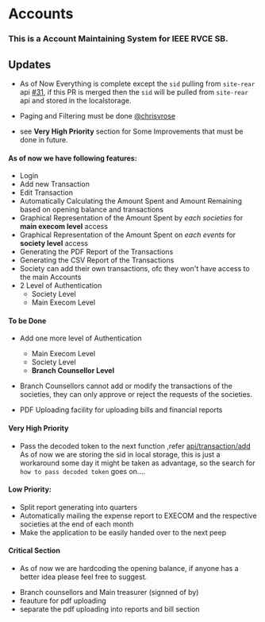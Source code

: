 # Accounts

### This is a Account Maintaining System for IEEE RVCE SB.

## Updates

- As of Now Everything is complete except the `sid` pulling from `site-rear` api [#31](https://github.com/IEEE-RVCE/site-rear/pull/31), if this PR is merged then the `sid` will be pulled from `site-rear` api and stored in the localstorage.

- Paging and Filtering must be done [@chrisvrose](https://github.com/chrisvrose)

- see **Very High Priority** section for Some Improvements that must be done in future.

#### As of now we have following features:

- Login
- Add new Transaction
- Edit Transaction
- Automatically Calculating the Amount Spent and Amount Remaining based on opening balance and transactions
- Graphical Representation of the Amount Spent by _each societies_ for **main execom level** access
- Graphical Representation of the Amount Spent on _each events_ for **society level** access
- Generating the PDF Report of the Transactions
- Generating the CSV Report of the Transactions
- Society can add their own transactions, ofc they won't have access to the main Accounts
- 2 Level of Authentication
  - Society Level
  - Main Execom Level

#### To be Done

- Add one more level of Authentication

  - Main Execom Level
  - Society Level
  - **Branch Counsellor Level**

- Branch Counsellors cannot add or modify the transactions of the societies, they can only approve or reject the requests of the societies.
- PDF Uploading facility for uploading bills and financial reports

#### Very High Priority

- Pass the decoded token to the next function ,refer [api/transaction/add](https://github.com/IEEE-RVCE/Accounts/blob/17ea7b2c0fb3bccb6eff09ea7a564b910e13bdfa/pages/api/transaction/add.ts#L10) As of now we are storing the sid in local storage, this is just a workaround some day it might be taken as advantage, so the search for `how to pass decoded token` goes on....

#### Low Priority:

- Split report generating into quarters
- Automatically mailing the expense report to EXECOM and the respective societies at the end of each month
- Make the application to be easily handed over to the next peep

#### Critical Section

- As of now we are hardcoding the opening balance, if anyone has a better idea please feel free to suggest.

* Branch counsellors and Main treasurer (signned of by)
* feauture for pdf uploading
* separate the pdf uploading into reports and bill section
